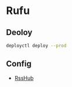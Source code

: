 # Rufu

## Deoloy
```bash
deployctl deploy --prod
```

## Config
- [RssHub](https://docs.rsshub.app/zh)
